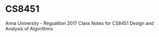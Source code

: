 # CS8451
Anna University - Regualtion 2017 
Class Notes for CS8451 Design and Analysis of Algorithms 
